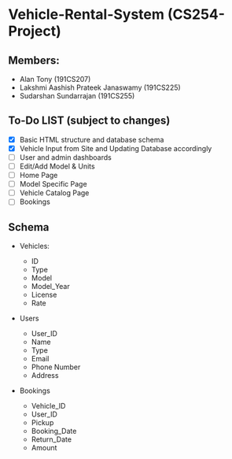 # Vehicle-Rental-System (CS254-Project)

## Members:
- Alan Tony (191CS207)
- Lakshmi Aashish Prateek Janaswamy (191CS225)
- Sudarshan Sundarrajan (191CS255)
    
## To-Do LIST (subject to changes)
 - [X] Basic HTML structure and database schema
 - [X] Vehicle Input from Site and Updating Database accordingly
 - [ ] User and admin dashboards
 - [ ] Edit/Add Model & Units
 - [ ] Home Page
 - [ ] Model Specific Page
 - [ ] Vehicle Catalog Page
 - [ ] Bookings
    
## Schema
- Vehicles:
  - ID
  - Type
  - Model
  - Model_Year
  - License
  - Rate
     
- Users
  - User_ID
  - Name
  - Type
  - Email
  - Phone Number
  - Address
 
- Bookings
  - Vehicle_ID
  - User_ID
  - Pickup
  - Booking_Date
  - Return_Date
  - Amount


